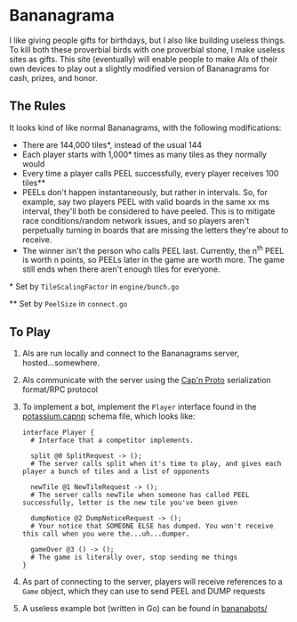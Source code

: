 # Bananagrama

I like giving people gifts for birthdays, but I also like building useless
things. To kill both these proverbial birds with one proverbial stone, I make
useless sites as gifts. This site (eventually) will enable people to make AIs
of their own devices to play out a slightly modified version of Bananagrams
for cash, prizes, and honor.

## The Rules

It looks kind of like normal Bananagrams, with the following modifications:

* There are 144,000 tiles\*, instead of the usual 144
* Each player starts with 1,000\* times as many tiles as they normally would
* Every time a player calls PEEL successfully, every player receives 100 tiles\*\*
* PEELs don't happen instantaneously, but rather in intervals. So, for example,
  say two players PEEL with valid boards in the same xx ms interval, they'll
  both be considered to have peeled. This is to mitigate race conditions/random
  network issues, and so players aren't perpetually turning in boards that are
  missing the letters they're about to receive.
* The winner isn't the person who calls PEEL last. Currently, the
  n<sup>th</sup> PEEL is worth n points, so PEELs later in the game are worth
  more. The game still ends when there aren't enough tiles for everyone.


\* Set by `TileScalingFactor` in `engine/bunch.go`

\*\* Set by `PeelSize` in `connect.go`

## To Play

1. AIs are run locally and connect to the Bananagrams server, hosted...somewhere.
1. AIs communicate with the server using the [Cap'n
   Proto](https://capnproto.org/) serialization format/RPC protocol
1. To implement a bot, implement the `Player` interface found in the
   [potassium.capnp](https://github.com/bcspragu/Bananagrama/blob/master/potassium/potassium.capnp)
   schema file, which looks like:

    ```capnproto
    interface Player {
      # Interface that a competitor implements.

      split @0 SplitRequest -> ();
      # The server calls split when it's time to play, and gives each player a bunch of tiles and a list of opponents

      newTile @1 NewTileRequest -> ();
      # The server calls newTile when someone has called PEEL successfully, letter is the new tile you've been given

      dumpNotice @2 DumpNoticeRequest -> ();
      # Your notice that SOMEONE ELSE has dumped. You won't receive this call when you were the...uh...dumper.

      gameOver @3 () -> ();
      # The game is literally over, stop sending me things
    }
    ```

1. As part of connecting to the server, players will receive references to a
   `Game` object, which they can use to send PEEL and DUMP requests
1. A useless example bot (written in Go) can be found in
   [bananabots/](https://github.com/bcspragu/Bananagrama/blob/master/bananabots/main.go)
